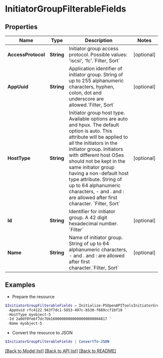 # InitiatorGroupFilterableFields
## Properties

Name | Type | Description | Notes
------------ | ------------- | ------------- | -------------
**AccessProtocol** | **String** | Initiator group access protocol. Possible values: &#39;iscsi&#39;, &#39;fc&#39;.&#x60;Filter, Sort&#x60; | [optional] 
**AppUuid** | **String** | Application identifier of initiator group. String of up to 255 alphanumeric characters, hyphen, colon, dot and underscore are allowed.&#x60;Filter, Sort&#x60; | [optional] 
**HostType** | **String** | Initiator group host type. Available options are auto and hpux. The default option is auto. This attribute will be applied to all the initiators in the initiator group. Initiators with different host OSes should not be kept in the same initiator group having a non-default host type attribute. String of up to 64 alphanumeric characters, - and . and : are allowed after first character. &#x60;Filter, Sort&#x60; | [optional] 
**Id** | **String** | Identifier for initiator group. A 42 digit hexadecimal number. &#x60;Filter&#x60; | [optional] 
**Name** | **String** | Name of initiator group. String of up to 64 alphanumeric characters, - and . and : are allowed after first character.&#x60;Filter, Sort&#x60; | [optional] 

## Examples

- Prepare the resource
```powershell
$InitiatorGroupFilterableFields = Initialize-PSOpenAPIToolsInitiatorGroupFilterableFields  -AccessProtocol iscsi `
 -AppUuid rfc4122.943f7dc1-5853-497c-b530-f689ccf1bf18 `
 -HostType myobject-5 `
 -Id 2a0df0fe6f7dc7bb16000000000000000000004817 `
 -Name myobject-5
```

- Convert the resource to JSON
```powershell
$InitiatorGroupFilterableFields | ConvertTo-JSON
```

[[Back to Model list]](../README.md#documentation-for-models) [[Back to API list]](../README.md#documentation-for-api-endpoints) [[Back to README]](../README.md)

